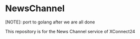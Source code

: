 # NewsChannel
[NOTE]: port to golang after we are all done

This repository is for the News Channel service of XConnect24
